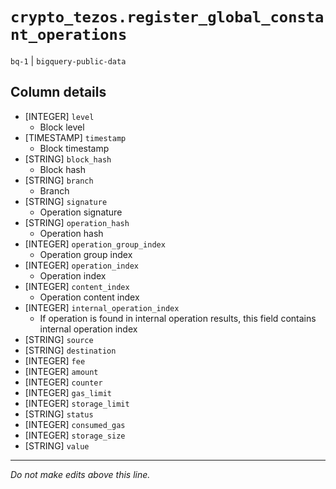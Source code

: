 # `crypto_tezos.register_global_constant_operations`
`bq-1` | `bigquery-public-data`

## Column details
* [INTEGER]   `level`
  - Block level
* [TIMESTAMP] `timestamp`
  - Block timestamp
* [STRING]    `block_hash`
  - Block hash
* [STRING]    `branch`
  - Branch
* [STRING]    `signature`
  - Operation signature
* [STRING]    `operation_hash`
  - Operation hash
* [INTEGER]   `operation_group_index`
  - Operation group index
* [INTEGER]   `operation_index`
  - Operation index
* [INTEGER]   `content_index`
  - Operation content index
* [INTEGER]   `internal_operation_index`
  - If operation is found in internal operation results, this field contains internal operation index
* [STRING]    `source`
* [STRING]    `destination`
* [INTEGER]   `fee`
* [INTEGER]   `amount`
* [INTEGER]   `counter`
* [INTEGER]   `gas_limit`
* [INTEGER]   `storage_limit`
* [STRING]    `status`
* [INTEGER]   `consumed_gas`
* [INTEGER]   `storage_size`
* [STRING]    `value`

-------------------------------------------------------------------------------
*Do not make edits above this line.*
